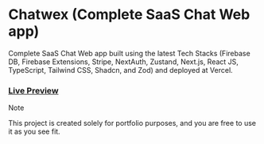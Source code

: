 # Chatwex (Complete SaaS Chat Web app)

Complete SaaS Chat Web app built using the latest Tech Stacks (Firebase DB, Firebase Extensions, Stripe, NextAuth, Zustand, Next.js, React JS, TypeScript, Tailwind CSS, Shadcn, and Zod) and deployed at Vercel.

### [Live Preview](https://chatwex.vercel.app)

> [!NOTE]
> This project is created solely for portfolio purposes, and you are free to use it as you see fit.
